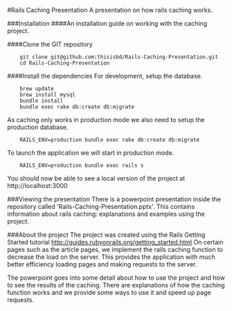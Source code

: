 #Rails Caching Presentation
A presentation on how rails caching works.

###Installation
####An installation guide on working with the caching project.

####Clone the GIT repository
```
    git clone git@github.com:thisisbd/Rails-Caching-Presentation.git
    cd Rails-Caching-Presentation
```

####Install the dependencies
For development, setup the database.
```
    brew update
    brew install mysql
    bundle install
    bundle exec rake db:create db:migrate
```

As caching only works in production mode we also need to setup the production database.
```
    RAILS_ENV=production bundle exec rake db:create db:migrate
```

To launch the application we will start in production mode.
```
    RAILS_ENV=production bundle exec rails s
```

You should now be able to see a local version of the project at http://localhost:3000


###Viewing the presentation
There is a powerpoint presentation inside the repository called 'Rails-Caching-Presentation.pptx'.
This contains information about rails caching: explanations and examples using the project.


###About the project
The project was created using the Rails Getting Started tutorial http://guides.rubyonrails.org/getting_started.html
On certain pages such as the article pages, we implement the rails caching function to decrease the load on the server.
This provides the application with much better efficiency loading pages and making requests to the server.

The powerpoint goes into some detail about how to use the project and how to see the results of the caching.
There are explanations of how the caching function works and we provide some ways to use it and speed up page requests.